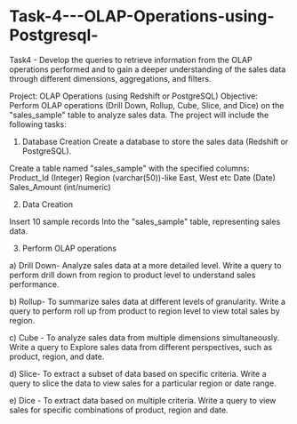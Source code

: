 # Task-4---OLAP-Operations-using-Postgresql-
Task4 - Develop the queries to retrieve information from the OLAP operations performed and to gain a deeper understanding of the sales data through different dimensions, aggregations, and filters. 

Project: OLAP Operations (using Redshift or PostgreSQL)
Objective: Perform OLAP operations (Drill Down, Rollup, Cube, Slice, and Dice) on the "sales_sample" table to analyze sales data. The project will include the following tasks:

1. Database Creation
Create a database to store the sales data (Redshift or PostgreSQL).

Create a table named "sales_sample" with the specified columns:
Product_Id (Integer)
Region (varchar(50))-like East, West etc
Date (Date)
Sales_Amount (int/numeric)

2. Data Creation

Insert 10 sample records Into the "sales_sample" table, representing sales data.

3. Perform OLAP operations

a) Drill Down- Analyze sales data at a more detailed level. Write a query to perform drill down from region to product level to understand sales performance.

b) Rollup- To summarize sales data at different levels of granularity. Write a query to perform roll up from product to region level to view total sales by region.

c) Cube - To analyze sales data from multiple dimensions simultaneously. Write a query to Explore sales data from different perspectives, such as product, region, and date.

d) Slice- To extract a subset of data based on specific criteria. Write a query to slice the data to view sales for a particular region or date range.

e) Dice - To extract data based on multiple criteria. Write a query to view sales for specific combinations of product, region and date.

